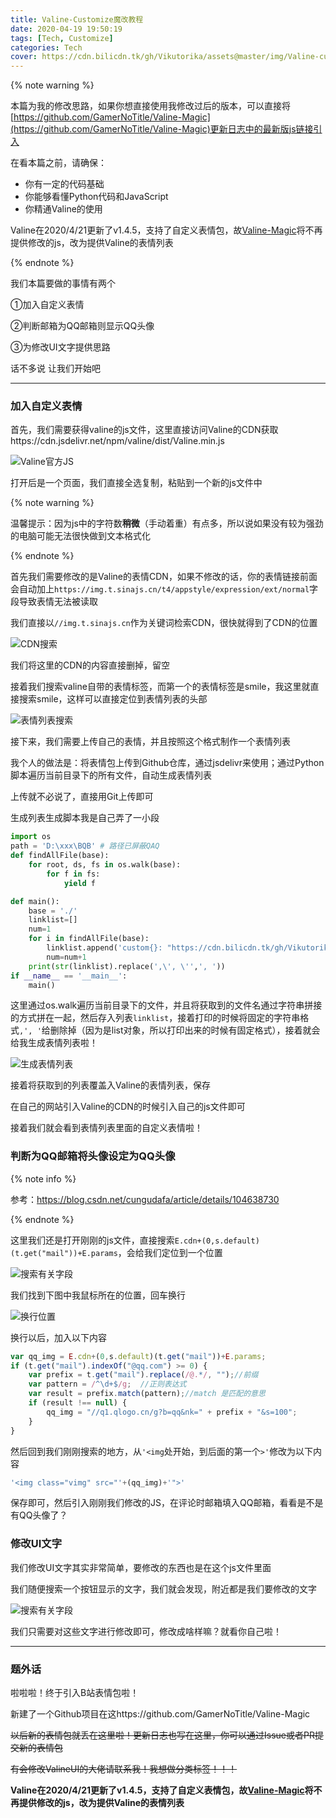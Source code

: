 ```yaml
---
title: Valine-Customize魔改教程
date: 2020-04-19 19:50:19
tags: [Tech, Customize]
categories: Tech
cover: https://cdn.bilicdn.tk/gh/Vikutorika/assets@master/img/Valine-customize/cover.png
---
```


{% note warning %}

本篇为我的修改思路，如果你想直接使用我修改过后的版本，可以直接将[https://github.com/GamerNoTitle/Valine-Magic](https://github.com/GamerNoTitle/Valine-Magic)更新日志中的最新版js链接引入

在看本篇之前，请确保：

- 你有一定的代码基础
- 你能够看懂Python代码和JavaScript
- 你精通Valine的使用

Valine在2020/4/21更新了v1.4.5，支持了自定义表情包，故[Valine-Magic](https://github.com/GamerNoTitle/Valine-Magic)将不再提供修改的js，改为提供Valine的表情列表


{% endnote %}

我们本篇要做的事情有两个

①加入自定义表情

②判断邮箱为QQ邮箱则显示QQ头像

③为修改UI文字提供思路

话不多说 让我们开始吧

---

### 加入自定义表情

首先，我们需要获得valine的js文件，这里直接访问Valine的CDN获取https://cdn.jsdelivr.net/npm/valine/dist/Valine.min.js

![Valine官方JS](https://cdn.bilicdn.tk/gh/Vikutorika/assets@master/img/Valine-customize/Valine-js-Official.png)

打开后是一个页面，我们直接全选复制，粘贴到一个新的js文件中

{% note warning %}

温馨提示：因为js中的字符数**稍微**（手动着重）有点多，所以说如果没有较为强劲的电脑可能无法很快做到文本格式化

{% endnote %}

首先我们需要修改的是Valine的表情CDN，如果不修改的话，你的表情链接前面会自动加上``https://img.t.sinajs.cn/t4/appstyle/expression/ext/normal``字段导致表情无法被读取

我们直接以`//img.t.sinajs.cn`作为关键词检索CDN，很快就得到了CDN的位置

![CDN搜索](https://cdn.bilicdn.tk/gh/Vikutorika/assets@master/img/Valine-customize/Valine-Original-CDN-Search.png)

我们将这里的CDN的内容直接删掉，留空

接着我们搜索valine自带的表情标签，而第一个的表情标签是smile，我这里就直接搜索smile，这样可以直接定位到表情列表的头部

![表情列表搜索](https://cdn.bilicdn.tk/gh/Vikutorika/assets@master/img/Valine-customize/Valine-Stickers-List.png)

接下来，我们需要上传自己的表情，并且按照这个格式制作一个表情列表

我个人的做法是：将表情包上传到Github仓库，通过jsdelivr来使用；通过Python脚本遍历当前目录下的所有文件，自动生成表情列表

上传就不必说了，直接用Git上传即可

生成列表生成脚本我是自己弄了一小段

```python
import os
path = 'D:\xxx\BQB'	# 路径已屏蔽QAQ
def findAllFile(base):
    for root, ds, fs in os.walk(base):
        for f in fs:
            yield f

def main():
    base = './'
    linklist=[]
    num=1
    for i in findAllFile(base):
        linklist.append('custom{}: "https://cdn.bilicdn.tk/gh/Vikutorika/assets@master/img/BQB/{}",'.format(num,i))
        num=num+1
    print(str(linklist).replace(',\', \'',', '))
if __name__ == '__main__':
    main()
```

这里通过os.walk遍历当前目录下的文件，并且将获取到的文件名通过字符串拼接的方式拼在一起，然后存入列表`linklist`，接着打印的时候将固定的字符串格式`,', '`给删除掉（因为是list对象，所以打印出来的时候有固定格式），接着就会给我生成表情列表啦！

![生成表情列表](https://cdn.bilicdn.tk/gh/Vikutorika/assets@master/img/Valine-customize/Sticker-List-Generate.png)

接着将获取到的列表覆盖入Valine的表情列表，保存

在自己的网站引入Valine的CDN的时候引入自己的js文件即可

接着我们就会看到表情列表里面的自定义表情啦！

### 判断为QQ邮箱将头像设定为QQ头像

{% note info %}

参考：https://blog.csdn.net/cungudafa/article/details/104638730

{% endnote %}

这里我们还是打开刚刚的js文件，直接搜索`E.cdn+(0,s.default)(t.get("mail"))+E.params`，会给我们定位到一个位置

![搜索有关字段](https://cdn.bilicdn.tk/gh/Vikutorika/assets@master/img/Valine-customize/Valine-Mail-Search.png)

我们找到下图中我鼠标所在的位置，回车换行

![换行位置](https://cdn.bilicdn.tk/gh/Vikutorika/assets@master/img/Valine-customize/Valine-Mail-Enter.png)

换行以后，加入以下内容

```javascript
var qq_img = E.cdn+(0,s.default)(t.get("mail"))+E.params;
if (t.get("mail").indexOf("@qq.com") >= 0) {
	var prefix = t.get("mail").replace(/@.*/, "");//前缀
	var pattern = /^\d+$/g;  //正则表达式
	var result = prefix.match(pattern);//match 是匹配的意思
	if (result !== null) {
		qq_img = "//q1.qlogo.cn/g?b=qq&nk=" + prefix + "&s=100";
	}
}
```

然后回到我们刚刚搜索的地方，从`'<img`处开始，到后面的第一个`>'`修改为以下内容

```javascript
'<img class="vimg" src="'+(qq_img)+'">'
```

保存即可，然后引入刚刚我们修改的JS，在评论时邮箱填入QQ邮箱，看看是不是有QQ头像了？

### 修改UI文字

我们修改UI文字其实非常简单，要修改的东西也是在这个js文件里面

我们随便搜索一个按钮显示的文字，我们就会发现，附近都是我们要修改的文字

![搜索有关字段](https://cdn.bilicdn.tk/gh/Vikutorika/assets@master/img/Valine-customize/Valine-UI-Text.png)

我们只需要对这些文字进行修改即可，修改成啥样嘛？就看你自己啦！

---

### 题外话

啦啦啦！终于引入B站表情包啦！

新建了一个Github项目在这https://github.com/GamerNoTitle/Valine-Magic

~~以后新的表情包就丢在这里啦！更新日志也写在这里，你可以通过Issue或者PR提交新的表情包~~

~~有会修改ValineUI的大佬请联系我！我想做分类标签！！！~~

**Valine在2020/4/21更新了v1.4.5，支持了自定义表情包，故[Valine-Magic](https://github.com/GamerNoTitle/Valine-Magic)将不再提供修改的js，改为提供Valine的表情列表**